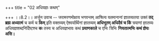 +++
title = "02 अधियज्ञः कथम्"

+++
।।8.2।। अर्जुन उवाच -- जरामरणमोक्षाय भगवन्तम् आश्रित्य यतमानानां
ज्ञातव्यतया उक्तं **तद् ब्रह्म अध्यात्मं** च कर्म च **किम्** इति
वक्तव्यम् ऐश्वर्यार्थिनां ज्ञातव्यम् **अधिभूतम् अधिदैवं च किं** त्रयाणां
ज्ञातव्यः अधियज्ञशब्दनिर्दिष्टश्च **कः** तस्य च अधियज्ञभावः कथं
**प्रयाणकाले** च एभिः त्रिभिः **नियतात्मभिः कथं ज्ञेयः असि।**
